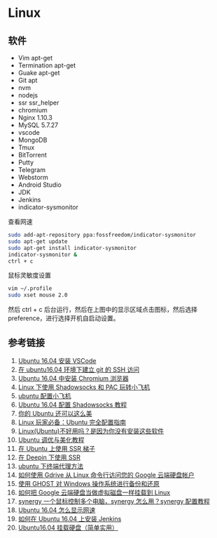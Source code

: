 # Linux

## 软件

- Vim apt-get
- Termination apt-get
- Guake apt-get
- Git apt
- nvm
- nodejs
- ssr ssr_helper
- chromium
- Nginx 1.10.3
- MySQL 5.7.27
- vscode
- MongoDB
- Tmux
- BitTorrent
- Putty
- Telegram
- Webstorm
- Android Studio
- JDK
- Jenkins
- indicator-sysmonitor

查看网速

```bash
sudo add-apt-repository ppa:fossfreedom/indicator-sysmonitor
sudo apt-get update
sudo apt-get install indicator-sysmonitor
indicator-sysmonitor &
ctrl + c
```

鼠标灵敏度设置

```bash
vim ~/.profile
sudo xset mouse 2.0
```

然后 ctrl + c 后台运行，然后在上图中的显示区域点击图标，然后选择 preference，进行选择开机自启动设置。

## 参考链接

1. [Ubuntu 16.04 安装 VSCode](https://blog.csdn.net/Among12345/article/details/81874117)
1. [在 ubuntu16.04 环境下建立 git 的 SSH 访问](https://blog.csdn.net/hnlyzxy123/article/details/80268195)
1. [Ubuntu 16.04 中安装 Chromium 浏览器](https://www.linuxidc.com/Linux/2016-05/131097.htm)
1. [Linux 下使用 Shadowsocks 和 PAC 玩转小飞机](http://lckiss.com/?p=2172)
1. [ubuntu 配置小飞机](https://www.e-learn.cn/content/qita/2078766)
1. [Ubuntu 16.04 配置 Shadowsocks 教程](https://zhuanlan.zhihu.com/p/47706985)
1. [你的 Ubuntu 还可以这么美](https://zhuanlan.zhihu.com/p/27467392)
1. [Linux 玩家必备：Ubuntu 完全配置指南](https://zhuanlan.zhihu.com/p/56253982)
1. [Linux(Ubuntu)不好用吗？是因为你没有安装这些软件](https://zhuanlan.zhihu.com/p/39052366)
1. [Ubuntu 调优与美化教程](https://zhuanlan.zhihu.com/p/26032793)
1. [在 Ubuntu 上使用 SSR 梯子](https://alanlee.fun/2018/05/18/ubuntu-ssr/)
1. [在 Deepin 下使用 SSR](https://www.twblogs.net/a/5bb2e7882b71770e645e2307/zh-cn)
1. [ubuntu 下终端代理方法](https://www.cnblogs.com/guguobao/p/8878109.html)
1. [如何使用 Gdrive 从 Linux 命令行访问您的 Google 云端硬盘帐户](https://www.howtoing.com/how-to-access-google-drive-from-linux-gdrive)
1. [使用 GHOST 对 Windows 操作系统进行备份和还原](https://www.cnblogs.com/erwin/articles/7803877.html)
1. [如何把 Google 云端硬盘当做虚拟磁盘一样挂载到 Linux](https://www.jianshu.com/p/86ecc835ba6d)
1. [synergy 一个鼠标控制多个电脑，synergy 怎么用？synergy 配置教程](https://blog.csdn.net/mp624183768/article/details/78438822)
1. [Ubuntu 16.04 怎么显示网速](https://jingyan.baidu.com/article/574c521955d3426c8d9dc184.html)
1. [如何在 Ubuntu 16.04 上安装 Jenkins](https://www.jianshu.com/p/845f267aec52)
1. [Ubuntu16.04 挂载硬盘（简单实用）](https://blog.csdn.net/csdn609387481/article/details/83419917)
